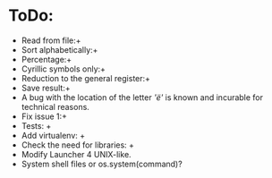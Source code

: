 # ToDo:
- Read from file:+
- Sort alphabetically:+
- Percentage:+
- Cyrillic symbols only:+
- Reduction to the general register:+
- Save result:+
- A bug with the location of the letter *'ё'* is known and incurable for technical reasons.
- Fix issue 1:+
- Tests: +
- Add virtualenv: +
- Check the need for libraries: +
- Modify Launcher 4 UNIX-like.
- System shell files or os.system(command)?
